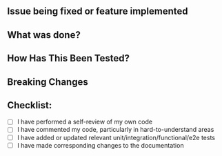 <!--- Provide a general summary of your changes in the Title above -->
<!--- Pull request titles must use the [conventional commits](https://www.conventionalcommits.org/en/v1.0.0/#summary) format -->

## Issue being fixed or feature implemented
<!--- Why is this change required? What problem does it solve? -->
<!--- If it fixes an open issue, please link to the issue here. -->


## What was done?
<!--- Describe your changes in detail -->


## How Has This Been Tested?
<!--- Please describe in detail how you tested your changes. -->
<!--- Include details of your testing environment, and the tests you ran to -->
<!--- see how your change affects other areas of the code, etc. -->


## Breaking Changes
<!--- Please describe any breaking changes your code introduces and verify that -->
<!--- the title includes "!" following the conventional commit type (e.g. "feat!: ..."-->


## Checklist:
<!--- Go over all the following points, and put an `x` in all the boxes that apply. -->
- [ ] I have performed a self-review of my own code
- [ ] I have commented my code, particularly in hard-to-understand areas
- [ ] I have added or updated relevant unit/integration/functional/e2e tests
- [ ] I have made corresponding changes to the documentation
